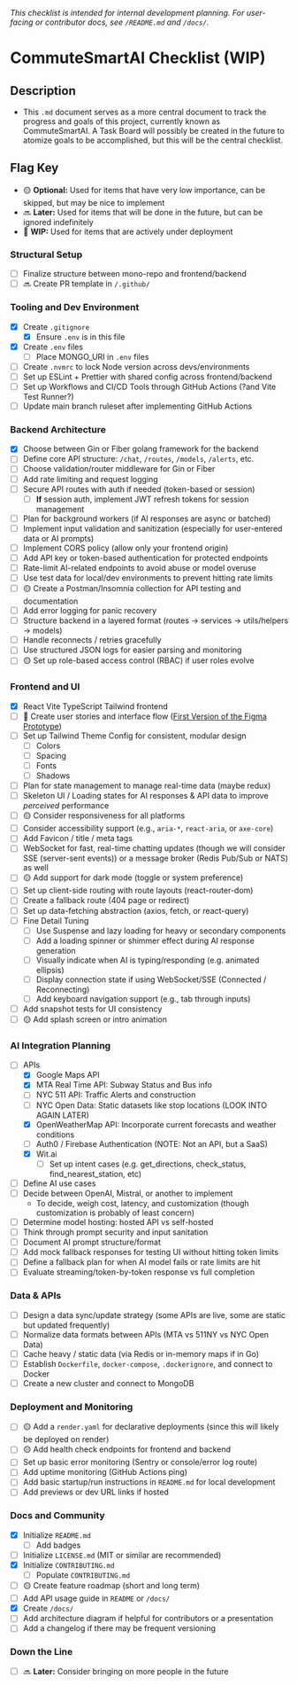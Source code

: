 _This checklist is intended for internal development planning. For user-facing or contributor docs, see `/README.md` and `/docs/`._

# CommuteSmartAI Checklist (WIP)

## Description

- This `.md` document serves as a more central document to track the progress and goals of this project, currently known as CommuteSmartAI. A Task Board will possibly be created in the future to atomize goals to be accomplished, but this will be the central checklist.

## Flag Key
- 🟡 **Optional:** Used for items that have very low importance, can be skipped, but may be nice to implement
- 🔜 **Later:** Used for items that will be done in the future, but can be ignored indefinitely
- 🚧 **WIP:** Used for items that are actively under deployment

### Structural Setup
- [ ] Finalize structure between mono-repo and frontend/backend
- [ ] 🔜 Create PR template in `/.github/`

### Tooling and Dev Environment
- [X] Create `.gitignore`
  - [X] Ensure `.env` is in this file
- [X] Create `.env` files
  - [ ] Place MONGO_URI in `.env` files
- [ ] Create `.nvmrc` to lock Node version across devs/environments
- [ ] Set up ESLint + Prettier with shared config across frontend/backend
- [ ] Set up Workflows and CI/CD Tools through GitHub Actions (?and Vite Test Runner?) 
- [ ] Update main branch ruleset after implementing GitHub Actions

### Backend Architecture
- [X] Choose between Gin or Fiber golang framework for the backend
- [ ] Define core API structure: `/chat`, `/routes`, `/models`, `/alerts`, etc.
- [ ] Choose validation/router middleware for Gin or Fiber
- [ ] Add rate limiting and request logging
- [ ] Secure API routes with auth if needed (token-based or session)
  - [ ] **If** session auth, implement JWT refresh tokens for session management
- [ ] Plan for background workers (if AI responses are async or batched)
- [ ] Implement input validation and sanitization (especially for user-entered data or AI prompts)
- [ ] Implement CORS policy (allow only your frontend origin)
- [ ] Add API key or token-based authentication for protected endpoints
- [ ] Rate-limit AI-related endpoints to avoid abuse or model overuse
- [ ] Use test data for local/dev environments to prevent hitting rate limits
- [ ] 🟡 Create a Postman/Insomnia collection for API testing and documentation
- [ ] Add error logging for panic recovery
- [ ] Structure backend in a layered format (routes → services → utils/helpers → models)
- [ ] Handle reconnects / retries gracefully
- [ ] Use structured JSON logs for easier parsing and monitoring
- [ ] 🟡 Set up role-based access control (RBAC) if user roles evolve

### Frontend and UI
- [X] React Vite TypeScript Tailwind frontend
- [ ] 🚧 Create user stories and interface flow ([First Version of the Figma Prototype](https://www.figma.com/design/Mu2B9qZHKmGP7Fsc1AU9XL/NYC-Transit-Alert-App---Prototype?node-id=0-1&m=dev&t=lTr2CI8eD2u7VaO5-1))
- [ ] Set up Tailwind Theme Config for consistent, modular design
  - [ ] Colors
  - [ ] Spacing
  - [ ] Fonts
  - [ ] Shadows
- [ ] Plan for state management to manage real-time data (maybe redux)
- [ ] Skeleton UI / Loading states for AI responses & API data to improve *perceived* performance
- [ ] 🟡 Consider responsiveness for all platforms
- [ ] Consider accessibility support (e.g., `aria-*`, `react-aria`, or `axe-core`)
- [ ] Add Favicon / title / meta tags
- [ ] WebSocket for fast, real-time chatting updates (though we will consider SSE (server-sent events)) or a message broker (Redis Pub/Sub or NATS) as well
- [ ] 🟡 Add support for dark mode (toggle or system preference)
- [ ] Set up client-side routing with route layouts (react-router-dom)
- [ ] Create a fallback route (404 page or redirect)
- [ ] Set up data-fetching abstraction (axios, fetch, or react-query)
- [ ] Fine Detail Tuning
  - [ ] Use Suspense and lazy loading for heavy or secondary components
  - [ ] Add a loading spinner or shimmer effect during AI response generation
  - [ ] Visually indicate when AI is typing/responding (e.g. animated ellipsis)
  - [ ] Display connection state if using WebSocket/SSE (Connected / Reconnecting)
  - [ ] Add keyboard navigation support (e.g., tab through inputs)
- [ ] Add snapshot tests for UI consistency
- [ ] 🟡 Add splash screen or intro animation

### AI Integration Planning
- [ ] APIs
  - [X] Google Maps API 
  - [X] MTA Real Time API: Subway Status and Bus info
  - [ ] NYC 511 API: Traffic Alerts and construction
  - [ ] NYC Open Data: Static datasets like stop locations (LOOK INTO AGAIN LATER)
  - [X] OpenWeatherMap API: Incorporate current forecasts and weather conditions
  - [ ] Auth0 / Firebase Authentication (NOTE: Not an API, but a SaaS)
  - [X] Wit.ai
    - [ ] Set up intent cases (e.g. get_directions, check_status, find_nearest_station, etc)
- [ ] Define AI use cases
- [ ] Decide between OpenAI, Mistral, or another to implement
  - To decide, weigh cost, latency, and customization (though customization is probably of least concern)
- [ ] Determine model hosting: hosted API vs self-hosted
- [ ] Think through prompt security and input sanitation
- [ ] Document AI prompt structure/format
- [ ] Add mock fallback responses for testing UI without hitting token limits
- [ ] Define a fallback plan for when AI model fails or rate limits are hit
- [ ] Evaluate streaming/token-by-token response vs full completion

### Data & APIs
- [ ] Design a data sync/update strategy (some APIs are live, some are static but updated frequently)
- [ ] Normalize data formats between APIs (MTA vs 511NY vs NYC Open Data)
- [ ] Cache heavy / static data (via Redis or in-memory maps if in Go)
- [ ] Establish `Dockerfile`, `docker-compose`, `.dockerignore`, and connect to Docker
- [ ] Create a new cluster and connect to MongoDB

### Deployment and Monitoring
- [ ] 🟡 Add a `render.yaml` for declarative deployments (since this will likely be deployed on render)
- [ ] 🟡 Add health check endpoints for frontend and backend
- [ ] Set up basic error monitoring (Sentry or console/error log route)
- [ ] Add uptime monitoring (GitHub Actions ping)
- [ ] Add basic startup/run instructions in `README.md` for local development
- [ ] Add previews or dev URL links if hosted
  
### Docs and Community
- [X] Initialize `README.md`
  - [ ] Add badges
- [ ] Initialize `LICENSE.md` (MIT or similar are recommended)
- [X] Initialize `CONTRIBUTING.md`
  - [ ] Populate `CONTRIBUTING.md`
- [ ] 🟡 Create feature roadmap (short and long term)
- [ ] Add API usage guide in `README` or `/docs/`
- [X] Create `/docs/`
- [ ] Add architecture diagram if helpful for contributors or a presentation
- [ ] Add a changelog if there may be frequent versioning

### Down the Line
- [ ] 🔜 **Later:** Consider bringing on more people in the future
